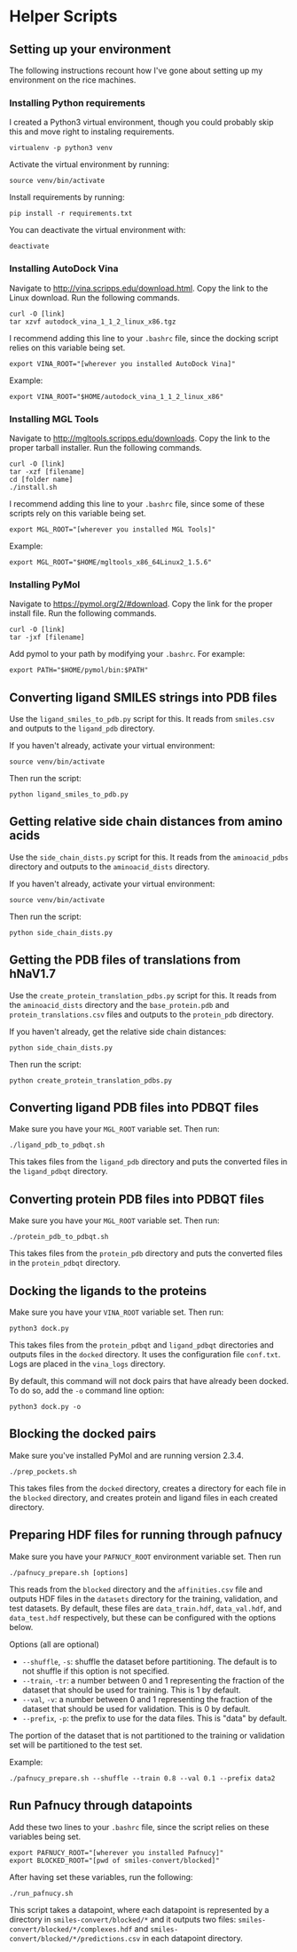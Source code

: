 # Helper Scripts

## Setting up your environment
The following instructions recount how I've gone about setting up my
environment on the rice machines.

### Installing Python requirements
I created a Python3 virtual environment, though you could probably skip this
and move right to instaling requirements.
```
virtualenv -p python3 venv
```

Activate the virtual environment by running:
```
source venv/bin/activate
```

Install requirements by running:
```
pip install -r requirements.txt
```

You can deactivate the virtual environment with:
```
deactivate
```

### Installing AutoDock Vina

Navigate to http://vina.scripps.edu/download.html. Copy the link to the Linux
download. Run the following commands.
```
curl -O [link]
tar xzvf autodock_vina_1_1_2_linux_x86.tgz
```

I recommend adding this line to your `.bashrc` file, since the docking script
relies on this variable being set.
```
export VINA_ROOT="[wherever you installed AutoDock Vina]"
```
Example:
```
export VINA_ROOT="$HOME/autodock_vina_1_1_2_linux_x86"
```

### Installing MGL Tools

Navigate to http://mgltools.scripps.edu/downloads. Copy the link to the proper
tarball installer. Run the following commands.
```
curl -O [link]
tar -xzf [filename]
cd [folder name]
./install.sh
```

I recommend adding this line to your `.bashrc` file, since some of these
scripts rely on this variable being set.
```
export MGL_ROOT="[wherever you installed MGL Tools]"
```
Example:
```
export MGL_ROOT="$HOME/mgltools_x86_64Linux2_1.5.6"
```

### Installing PyMol
Navigate to https://pymol.org/2/#download. Copy the link for the proper install
file. Run the following commands.
```
curl -O [link]
tar -jxf [filename]
```

Add pymol to your path by modifying your `.bashrc`. For example:
```
export PATH="$HOME/pymol/bin:$PATH"
```
## Converting ligand SMILES strings into PDB files

Use the `ligand_smiles_to_pdb.py` script for this. It reads from `smiles.csv`
and outputs to the `ligand_pdb` directory.

If you haven't already, activate your virtual environment:
```
source venv/bin/activate
```

Then run the script:
```
python ligand_smiles_to_pdb.py
```

## Getting relative side chain distances from amino acids

Use the `side_chain_dists.py` script for this. It reads from the `aminoacid_pdbs`
directory and outputs to the `aminoacid_dists` directory.

If you haven't already, activate your virtual environment:
```
source venv/bin/activate
```

Then run the script:
```
python side_chain_dists.py
```

## Getting the PDB files of translations from hNaV1.7

Use the `create_protein_translation_pdbs.py` script for this. It reads from the 
`aminoacid_dists` directory and the `base_protein.pdb` and `protein_translations.csv` 
files and outputs to the `protein_pdb` directory.

If you haven't already, get the relative side chain distances:
```
python side_chain_dists.py
```

Then run the script:
```
python create_protein_translation_pdbs.py
```

## Converting ligand PDB files into PDBQT files
Make sure you have your `MGL_ROOT` variable set. Then run:
```
./ligand_pdb_to_pdbqt.sh
```
This takes files from the `ligand_pdb` directory and puts the converted files
in the `ligand_pdbqt` directory.

## Converting protein PDB files into PDBQT files
Make sure you have your `MGL_ROOT` variable set. Then run:
```
./protein_pdb_to_pdbqt.sh
```
This takes files from the `protein_pdb` directory and puts the converted files
in the `protein_pdbqt` directory.

## Docking the ligands to the proteins
Make sure you have your `VINA_ROOT` variable set. Then run:
```
python3 dock.py
```
This takes files from the `protein_pdbqt` and `ligand_pdbqt` directories and
outputs files in the `docked` directory. It uses the configuration file
`conf.txt`. Logs are placed in the `vina_logs` directory.

By default, this command will not dock pairs that have already been docked. To
do so, add the `-o` command line option:
```
python3 dock.py -o
```

## Blocking the docked pairs
Make sure you've installed PyMol and are running version 2.3.4.
```
./prep_pockets.sh
```
This takes files from the `docked` directory, creates a directory for each file
in the `blocked` directory, and creates protein and ligand files in each
created directory.

## Preparing HDF files for running through pafnucy
Make sure you have your `PAFNUCY_ROOT` environment variable set. Then run
```
./pafnucy_prepare.sh [options]
```
This reads from the `blocked` directory and the `affinities.csv` file and
outputs HDF files in the `datasets` directory for the training, validation, and
test datasets. By default, these files are `data_train.hdf`, `data_val.hdf`,
and `data_test.hdf` respectively, but these can be configured with the options
below.

Options (all are optional)
* `--shuffle`, `-s`: shuffle the dataset before partitioning. The default is to
  not shuffle if this option is not specified.
* `--train`, `-tr`: a number between 0 and 1 representing the fraction of the
  dataset that should be used for training. This is 1 by default.
* `--val`, `-v`: a number between 0 and 1 representing the fraction of the
  dataset that should be used for validation. This is 0 by default.
* `--prefix`, `-p`: the prefix to use for the data files. This is "data" by
  default.

The portion of the dataset that is not partitioned to the training or
validation set will be partitioned to the test set.

Example:
```
./pafnucy_prepare.sh --shuffle --train 0.8 --val 0.1 --prefix data2
```

## Run Pafnucy through datapoints
Add these two lines to your `.bashrc` file, since the
script relies on these variables being set.
```
export PAFNUCY_ROOT="[wherever you installed Pafnucy]"
export BLOCKED_ROOT="[pwd of smiles-convert/blocked]"
```
After having set these variables, run the following:
```
./run_pafnucy.sh
```
This script takes a datapoint, where each datapoint is represented by 
a directory in `smiles-convert/blocked/*` and it outputs two files:
`smiles-convert/blocked/*/complexes.hdf` and `smiles-convert/blocked/*/predictions.csv`
in each datapoint directory. 
